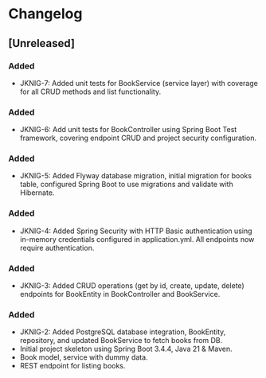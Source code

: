 # Changelog

## [Unreleased]
### Added
- JKNIG-7: Added unit tests for BookService (service layer) with coverage for all CRUD methods and list functionality.
### Added
- JKNIG-6: Add unit tests for BookController using Spring Boot Test framework, covering endpoint CRUD and project security configuration.
### Added
- JKNIG-5: Added Flyway database migration, initial migration for books table, configured Spring Boot to use migrations and validate with Hibernate.
### Added
- JKNIG-4: Added Spring Security with HTTP Basic authentication using in-memory credentials configured in application.yml. All endpoints now require authentication.
### Added
- JKNIG-3: Added CRUD operations (get by id, create, update, delete) endpoints for BookEntity in BookController and BookService.

### Added
- JKNIG-2: Added PostgreSQL database integration, BookEntity, repository, and updated BookService to fetch books from DB.
- Initial project skeleton using Spring Boot 3.4.4, Java 21 & Maven.
- Book model, service with dummy data.
- REST endpoint for listing books.